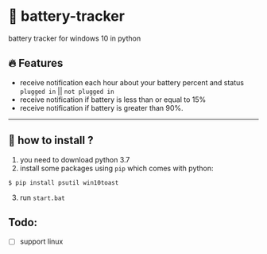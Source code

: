 # 🔋 battery-tracker
battery tracker for windows 10 in python

## 🔥 Features
- receive notification each hour about your battery percent and status `plugged in` || `not plugged in`
- receive notification if battery is less than or equal to 15%
- receive notification if battery is greater than 90%.

---

## 🤔 how to install ?
1. you need to download python 3.7
2. install some packages using `pip` which comes with python:
```
$ pip install psutil win10toast
```
3. run `start.bat`

## Todo:
- [ ] support linux 


